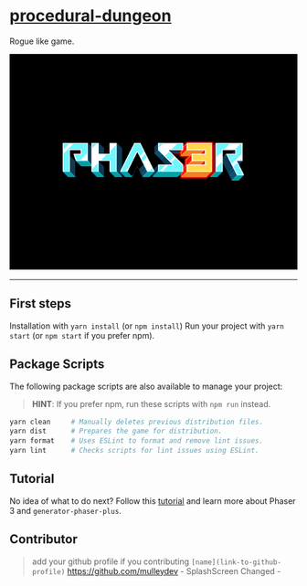 # [procedural-dungeon](http://procedural-dungeon.surge.sh)

Rogue like game.

![Screenshot](screenshot.png)

---

## First steps
Installation with `yarn install` (or `npm install`)
Run your project with `yarn start` (or `npm start` if you prefer npm).

## Package Scripts

The following package scripts are also available to manage your project:

>   **HINT**: If you prefer npm, run these scripts with `npm run` instead.

```sh
yarn clean     # Manually deletes previous distribution files.
yarn dist      # Prepares the game for distribution.
yarn format    # Uses ESLint to format and remove lint issues.
yarn lint      # Checks scripts for lint issues using ESLint.
```

## Tutorial

No idea of what to do next? Follow this [tutorial][t] and learn more about
Phaser 3 and `generator-phaser-plus`.

[t]: https://github.com/rblopes/generator-phaser-plus#a-brief-tutorial

## Contributor

> add your github profile if you contributing `[name](link-to-github-profile)`
https://github.com/mulleydev - SplashScreen Changed -
